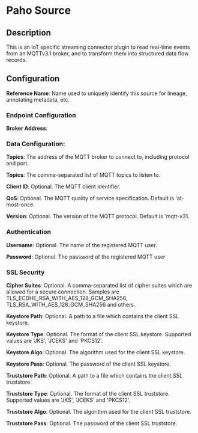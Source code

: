 
# Paho Source

## Description
This is an IoT specific streaming connector plugin to read real-time events from an MQTTv3.1 broker,
and to transform them into structured data flow records.

## Configuration
**Reference Name**: Name used to uniquely identify this source for lineage, annotating metadata, etc.

### Endpoint Configuration
**Broker Address**:

### Data Configuration:
**Topics**: The address of the MQTT broker to connect to, including protocol and port.

**Topics**: The comma-separated list of MQTT topics to listen to.

**Client ID**: Optional. The MQTT client identifier.

**QoS**: Optional. The MQTT quality of service specification. Default is 'at-most-once.

**Version**: Optional. The version of the MQTT protocol. Default is 'mqtt-v31.

### Authentication

**Username**: Optional. The name of the registered MQTT user.

**Password**: Optional. The password of the registered MQTT user

### SSL Security

**Cipher Suites**: Optional. A comma-separated list of cipher suites which are allowed for a secure connection. 
Samples are TLS_ECDHE_RSA_WITH_AES_128_GCM_SHA256, TLS_RSA_WITH_AES_128_GCM_SHA256 and others.

**Keystore Path**: Optional. A path to a file which contains the client SSL keystore.

**Keystore Type**: Optional. The format of the client SSL keystore. Supported values are 'JKS', 'JCEKS' 
and 'PKCS12'.

**Keystore Algo**: Optional. The algorithm used for the client SSL keystore.

**Keystore Pass**: Optional. The password of the client SSL keystore.

**Truststore Path**: Optional. A path to a file which contains the client SSL truststore.

**Truststore Type**: Optional. The format of the client SSL truststore. Supported values are 'JKS', 'JCEKS' 
and 'PKCS12'.

**Truststore Algo**: Optional. The algorithm used for the client SSL truststore.

**Truststore Pass**: Optional. The password of the client SSL truststore.

